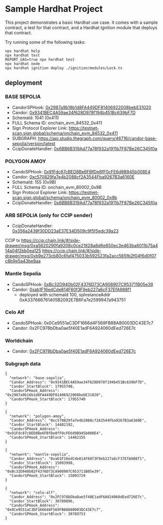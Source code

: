 # Sample Hardhat Project

This project demonstrates a basic Hardhat use case. It comes with a sample contract, a test for that contract, and a Hardhat Ignition module that deploys that contract.

Try running some of the following tasks:

```shell
npx hardhat help
npx hardhat test
REPORT_GAS=true npx hardhat test
npx hardhat node
npx hardhat ignition deploy ./ignition/modules/Lock.ts
```

## deployment

### BASE SEPOLIA
- CandorSPHook:  [0x2987a9b18b1d8FA449DF81406922008bebE31020](https://base-sepolia.blockscout.com/address/0x2987a9b18b1d8FA449DF81406922008bebE31020)
- Candor: [0x9341BEC4A59ae34f628D978f194b451Bc639bF7D](https://base-sepolia.blockscout.com/address/0x9341BEC4A59ae34f628D978f194b451Bc639bF7D)
- SchemaId: 1041 (0x411)
- FULL Schema ID: onchain_evm_84532_0x411
- Sign Protocol Explorer Link: https://testnet-scan.sign.global/schema/onchain_evm_84532_0x411
- SUBGRAPH: https://api.studio.thegraph.com/query/46716/candor-base-sepolia/version/latest
- CcipDonateHandler: [0x6BB6B319Ad77a78f932a1911b7F87Be26C345f0a](https://base-sepolia.blockscout.com/address/0x6BB6B319Ad77a78f932a1911b7F87Be26C345f0a#code)

### POLYGON AMOY
- CandoSPHook:  [0x91Fdc87cBED8Be6FBfDe8fF0cFE6d9B945b008E4](https://amoy.polygonscan.com/address/0x91Fdc87cBED8Be6FBfDe8fF0cFE6d9B945b008E4#code)
- Candor: [0xc570829fa7e4b2088cf2A3544Fba9267B3a6160E](https://amoy.polygonscan.com/address/0xc570829fa7e4b2088cf2A3544Fba9267B3a6160E#code)
- SchemaId: 155 (0x9B)
- FULL Schema ID: onchain_evm_80002_0x9B
- Sign Protocol Explorer Link: https://testnet-scan.sign.global/schema/onchain_evm_80002_0x9b
- CcipDonateHandler: [0x6BB6B319Ad77a78f932a1911b7F87Be26C345f0a](https://amoy.polygonscan.com/address/0x6BB6B319Ad77a78f932a1911b7F87Be26C345f0a#code)

### ARB SEPOLIA (only for CCIP sender)
- CcipDonateHandler: [0x356a2439f30DD23aE37E34D509c9f5f5edc39a23](https://sepolia.arbiscan.io/address/0x356a2439f30DD23aE37E34D509c9f5f5edc39a23#code)

CCIP tx
https://ccip.chain.link/#/side-drawer/msg/0xa5620290fa9208c0ce21828a8d6e650ec3e463ba6011b75a414a04f2bb0ea125
https://ccip.chain.link/#/side-drawer/msg/0xb9e273cb80c6faf475033b592523fa2acc565fb2f04f6d0f07c8b9e5a43be8aa


### Mantle Sepolia
- CandoSPHook:  [0xBc32D940b02F4376D73CA908907C953711B05e39](https://sepolia.mantlescan.xyz/address/0xBc32D940b02F4376D73CA908907C953711B05e39#code)
- Candor: [0xab1F16edCde814F60f3F9eb227a6cF37EfA988f1](https://sepolia.mantlescan.xyz/address/0xab1F16edCde814F60f3F9eb227a6cF37EfA988f1#code)
  - deployed with schemaId 100, spInstanceAddr 0xA337666761405B2092E7B6Fa7e2599947a943751

### Celo Alf
- CandoSPHook: 0x0Ce9551aC3DF1666d4F569FB88A80003DC43E7c7
- Candor: 0x2FC978bDba0ae5f40E1adF6A924060dEed726E7c

### Worldchain
- Candor: [0x2FC978bDba0ae5f40E1adF6A924060dEed726E7c](https://worldscan.org/address/0x2FC978bDba0ae5f40E1adF6A924060dEed726E7c)

### Subgraph data
```
{
  "network": "base-sepolia",
  "Candor_Address": "0x9341BEC4A59ae34f628D978f194b451Bc639bF7D",
  "Candor_StartBlock": 17955748,
  "CandorSPHook_Address": "0x2987a9b18b1d8FA449DF81406922008bebE31020",
  "CandorSPHook_StartBlock": 17955740
}

{
  "network": "polygon-amoy",
  "Candor_Address": "0xc570829fa7e4b2088cf2A3544Fba9267B3a6160E",
  "Candor_StartBlock": 14482192,
  "CandorSPHook_Address": "0x91Fdc87cBED8Be6FBfDe8fF0cFE6d9B945b008E4",
  "CandorSPHook_StartBlock": 14482155
}

{
  "network": "mantle-sepolia",
  "Candor_Address": "0xab1F16edCde814F60f3F9eb227a6cF37EfA988f1",
  "Candor_StartBlock": 15093998,
  "CandorSPHook_Address": "0xBc32D940b02F4376D73CA908907C953711B05e39",
  "CandorSPHook_StartBlock": 15093729
}

{
  "network": "celo-alf",
  "Candor_Address": "0x2FC978bDba0ae5f40E1adF6A924060dEed726E7c",
  "Candor_StartBlock": 30789896,
  "CandorSPHook_Address": "0x0Ce9551aC3DF1666d4F569FB88A80003DC43E7c7",
  "CandorSPHook_StartBlock": 30789753
}
```